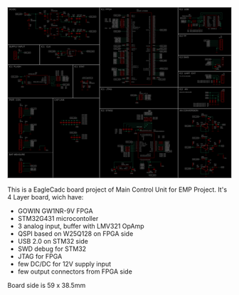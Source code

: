 
![Image alt](https://github.com/narret-01/MCU_v2_board/blob/master/docs/mcu_v2_schematic.png)

This is a EagleCadc board project of Main Control Unit for EMP Project. 
It's 4 Layer board, wich have:
 - GOWIN GW1NR-9V FPGA
 - STM32G431 microcontoller
 - 3 analog input, buffer with LMV321 OpAmp
 - QSPI based on W25Q128 on FPGA side
 - USB 2.0 on STM32 side
 - SWD debug for STM32
 - JTAG for FPGA
 - few DC/DC for 12V supply input
 - few output connectors from FPGA side

Board side is 59 x 38.5mm

